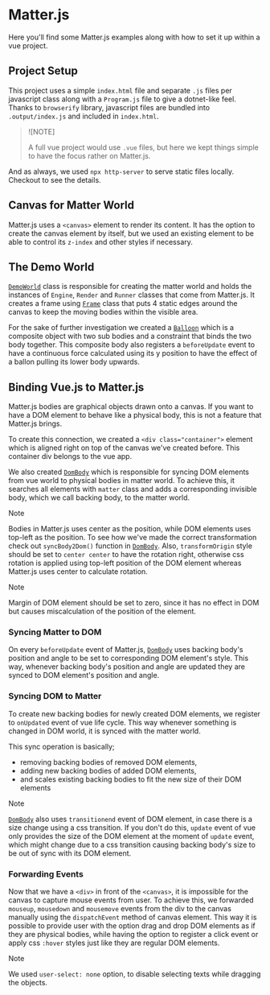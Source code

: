 # Matter.js

Here you'll find some Matter.js examples along with how to set it up within a
vue project.

## Project Setup

This project uses a simple `index.html` file and separate `.js` files per
javascript class along with a `Program.js` file to give a dotnet-like feel.
Thanks to `browserify` library, javascript files are bundled into
`.output/index.js` and included in `index.html`.

> ![NOTE]
>
> A full vue project would use `.vue` files, but here we kept things simple to
> have the focus rather on Matter.js.

And as always, we used `npx http-server` to serve static files locally. Checkout
[](./package.json) to see the details.

## Canvas for Matter World

Matter.js uses a `<canvas>` element to render its content. It has the option to
create the canvas element by itself, but we used an existing element to be able
to control its `z-index` and other styles if necessary.

## The Demo World

[`DemoWorld`](./DemoWorld.js) class is responsible for creating the matter world
and holds the instances of `Engine`, `Render` and `Runner` classes that come
from Matter.js. It creates a frame using [`Frame`](./Frame.js) class that puts 4
static edges around the canvas to keep the moving bodies within the visible
area.

For the sake of further investigation we created a [`Balloon`](./Balloon.js)
which is a composite object with two sub bodies and a constraint that binds the
two body together. This composite body also registers a `beforeUpdate` event to
have a continuous force calculated using its y position to have the effect of a
ballon pulling its lower body upwards.

## Binding Vue.js to Matter.js

Matter.js bodies are graphical objects drawn onto a canvas. If you want to have
a DOM element to behave like a physical body, this is not a feature that
Matter.js brings.

To create this connection, we created a `<div class="container">` element which
is aligned right on top of the canvas we've created before. This container div
belongs to the vue app.

We also created [`DomBody`](./DomBody.js) which is responsible for syncing DOM
elements from vue world to physical bodies in matter world. To achieve this, it
searches all elements with `matter` class and adds a corresponding invisible
body, which we call backing body, to the matter world.

> [!NOTE]
>
> Bodies in Matter.js uses center as the position, while DOM elements uses
> top-left as the position. To see how we've made the correct transformation
> check out `syncBody2Dom()` function in [`DomBody`](./DomBody.js). Also,
> `transformOrigin` style should be set to `center center` to have the rotation
> right, otherwise css rotation is applied using top-left position of the DOM
> element whereas Matter.js uses center to calculate rotation.

> [!NOTE]
>
> Margin of DOM element should be set to zero, since it has no effect in DOM but
> causes miscalculation of the position of the element.

### Syncing Matter to DOM

On every `beforeUpdate` event of Matter.js, [`DomBody`](./DomBody.js) uses
backing body's position and angle to be set to corresponding DOM element's
style. This way, whenever backing body's position and angle are updated they are
synced to DOM element's position and angle.

### Syncing DOM to Matter

To create new backing bodies for newly created DOM elements, we register to
`onUpdated` event of vue life cycle. This way whenever something is changed in
DOM world, it is synced with the matter world.

This sync operation is basically;

- removing backing bodies of removed DOM elements,
- adding new backing bodies of added DOM elements,
- and scales existing backing bodies to fit the new size of their DOM elements

> [!NOTE]
>
> [`DomBody`](./DomBody.js) also uses `transitionend` event of DOM element, in
> case there is a size change using a css transition. If you don't do this,
> `update` event of vue only provides the size of the DOM element at the moment
> of `update` event, which might change due to a css transition causing backing
> body's size to be out of sync with its DOM element.

### Forwarding Events

Now that we have a `<div>` in front of the `<canvas>`, it is impossible for the
canvas to capture mouse events from user. To achieve this, we forwarded
`mouseup`, `mousedown` and `mousemove` events from the div to the canvas
manually using the `dispatchEvent` method of canvas element. This way it is
possible to provide user with the option drag and drop DOM elements as if they
are physical bodies, while having the option to register a click event or apply
css `:hover` styles just like they are regular DOM elements.

> [!NOTE]
>
> We used `user-select: none` option, to disable selecting texts while dragging
> the objects.
